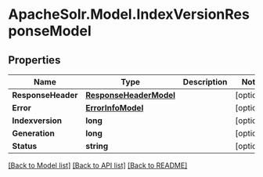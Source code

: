 # ApacheSolr.Model.IndexVersionResponseModel

## Properties

Name | Type | Description | Notes
------------ | ------------- | ------------- | -------------
**ResponseHeader** | [**ResponseHeaderModel**](ResponseHeaderModel.md) |  | [optional] 
**Error** | [**ErrorInfoModel**](ErrorInfoModel.md) |  | [optional] 
**Indexversion** | **long** |  | [optional] 
**Generation** | **long** |  | [optional] 
**Status** | **string** |  | [optional] 

[[Back to Model list]](../README.md#documentation-for-models) [[Back to API list]](../README.md#documentation-for-api-endpoints) [[Back to README]](../README.md)

